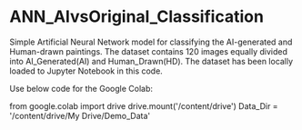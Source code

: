 # ANN_AIvsOriginal_Classification
Simple Artificial Neural Network model for classifying the AI-generated and Human-drawn paintings. 
The dataset contains 120 images equally divided into AI_Generated(AI) and Human_Drawn(HD). 
The dataset has been locally loaded to Jupyter Notebook in this code. 

Use below code for the Google Colab:
  
  from google.colab import drive
  drive.mount('/content/drive')
  Data_Dir = '/content/drive/My Drive/Demo_Data'
